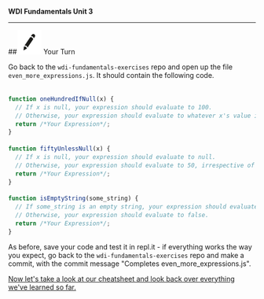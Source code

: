**WDI Fundamentals Unit 3**

---

##![Your Turn](../assets/exercise.png) Your Turn


Go back to the `wdi-fundamentals-exercises` repo and open up the file `even_more_expressions.js`. It should contain the following code.

```javascript

function oneHundredIfNull(x) {
  // If x is null, your expression should evaluate to 100.
  // Otherwise, your expression should evaluate to whatever x's value is.
  return /*Your Expression*/;
}

function fiftyUnlessNull(x) {
  // If x is null, your expression should evaluate to null.
  // Otherwise, your expression should evaluate to 50, irrespective of x's value.
  return /*Your Expression*/;
}

function isEmptyString(some_string) {
  // If some_string is an empty string, your expression should evaluate to true.
  // Otherwise, your expression should evaluate to false.
  return /*Your Expression*/;
}

```
As before, save your code and test it in repl.it - if everything works the way you expect, go back to the `wdi-fundamentals-exercises` repo and make a commit, with the commit message "Completes even_more_expressions.js".

[Now let's take a look at our cheatsheet and look back over everything we've learned so far.](08_cheatsheet.md)
